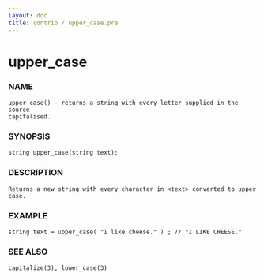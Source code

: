 ```yaml
---
layout: doc
title: contrib / upper_case.pre
---
```

# upper_case

### NAME

    upper_case() - returns a string with every letter supplied in the source
    capitalised.

### SYNOPSIS

    string upper_case(string text);

### DESCRIPTION

    Returns a new string with every character in <text> converted to upper case.

### EXAMPLE

    string text = upper_case( "I like cheese." ) ; // "I LIKE CHEESE."

### SEE ALSO

    capitalize(3), lower_case(3)
